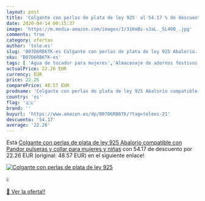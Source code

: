 ```yaml
---
layout: post
title: 'Colgante con perlas de plata de ley 925  al 54.17 % de descuento'
date: 2020-04-14 00:15:37
image: 'https://m.media-amazon.com/images/I/31KmBs-sJaL._SL400_.jpg'
comments: true
category: ofertas
author: 'tole.es'
slug: 'B07D6RB6TK-es Colgante con perlas de plata de ley 925 Abalorio...'
sku: 'B07D6RB6TK-es'
tags: [ 'Agua de tocador para mujeres','Almacenaje de adornos festivos','Almacenamiento y organización','Belleza','Fragancias para mujeres','Hogar y cocina','Iluminación','Iluminación de interior','Iluminación decorativa y para usos específicos de interior','Juguetes','Juguetes electrónicos','Juguetes y juegos','Perfumes y fragancias','Velas eléctricas y LED','Videojuegos para niños','de','ley','plata', ]
actualPrice: 22.26 EUR
currency: EUR
price: 22.26
comparePrice: 48.57 EUR
prodname: 'Colgante con perlas de plata de ley 925 Abalorio compatible con Pandor pulseras y collar para mujeres y niñas'
country: 'es'
flag: '🇪🇸'
brand: ''
buyurl: 'https://www.amazon.es/dp/B07D6RB6TK/?tag=tolees-21'
descuento: '54.17'
average: '22.26'
---
```


Está [Colgante con perlas de plata de ley 925 Abalorio compatible con Pandor pulseras y collar para mujeres y niñas](https://www.amazon.es/dp/B07D6RB6TK/?tag=tolees-21) con 54.17 de descuento por 22.26 EUR (original: 48.57 EUR) en el siguiente enlace!

[![Colgante con perlas de plata de ley 925 ](https://m.media-amazon.com/images/I/31KmBs-sJaL._SL400_.jpg)](https://www.amazon.es/dp/B07D6RB6TK/?tag=tolees-21)

ℹ️:


[🛒 Ver la oferta!!](https://www.amazon.es/dp/B07D6RB6TK/?tag=tolees-21)
